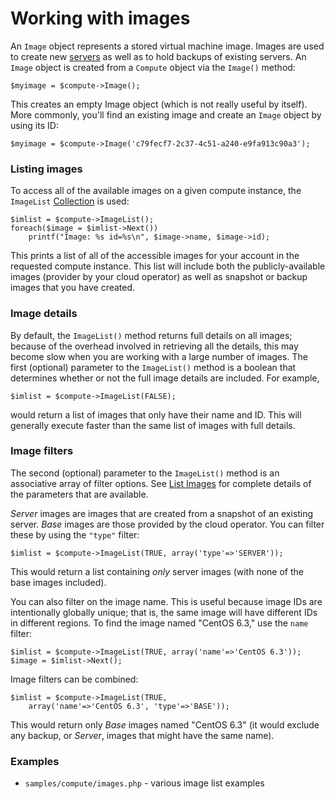 Working with images
===================

An `Image` object represents a stored virtual machine image. Images are used
to create new [servers](servers.md) as well as to hold backups of
existing servers. An `Image` object is created from a `Compute` object
via the `Image()` method:

    $myimage = $compute->Image();

This creates an empty Image object (which is not really useful by itself). More
commonly, you'll find an existing image and create an `Image` object by
using its ID:

    $myimage = $compute->Image('c79fecf7-2c37-4c51-a240-e9fa913c90a3');

### Listing images

To access all of the available images on a given compute instance, the
`ImageList` [Collection](collections.md) is used:

    $imlist = $compute->ImageList();
    foreach($image = $imlist->Next())
        printf("Image: %s id=%s\n", $image->name, $image->id);

This prints a list of all of the accessible images for your account in the
requested compute instance. This list will include both the publicly-available
images (provider by your cloud operator) as well as snapshot or backup images
that you have created.

### Image details

By default, the `ImageList()` method returns full details on all images;
because of the overhead involved in retrieving all the details, this may
become slow when you are working with a large number of images.
The first (optional) parameter
to the `ImageList()` method is a boolean that determines whether or not
the full image details are included. For example,

    $imlist = $compute->ImageList(FALSE);

would return a list of images that only have their name and ID. This will
generally execute faster than the same list of images with full details.

### Image filters

The second (optional) parameter to the `ImageList()` method is an associative
array of filter options. See
[List Images](http://docs.rackspace.com/servers/api/v2/cs-devguide/content/List_Images-d1e4435.html)
for complete details of the parameters that are available.

*Server* images are images that are created from a snapshot of an existing
server. *Base* images are those provided by the cloud operator. You can
filter these by using the `"type"` filter:

    $imlist = $compute->ImageList(TRUE, array('type'=>'SERVER'));

This would return a list containing *only* server images (with none
of the base images included).

You can also filter on the image name. This is useful because image IDs are
intentionally globally unique; that is, the same image will have different
IDs in different regions. To find the image named "CentOS 6.3," use the
`name` filter:

    $imlist = $compute->ImageList(TRUE, array('name'=>'CentOS 6.3'));
    $image = $imlist->Next();

Image filters can be combined:

    $imlist = $compute->ImageList(TRUE,
        array('name'=>'CentOS 6.3', 'type'=>'BASE'));

This would return only *Base* images named "CentOS 6.3" (it would exclude
any backup, or *Server*, images that might have the same name).

### Examples

* `samples/compute/images.php` - various image list examples
